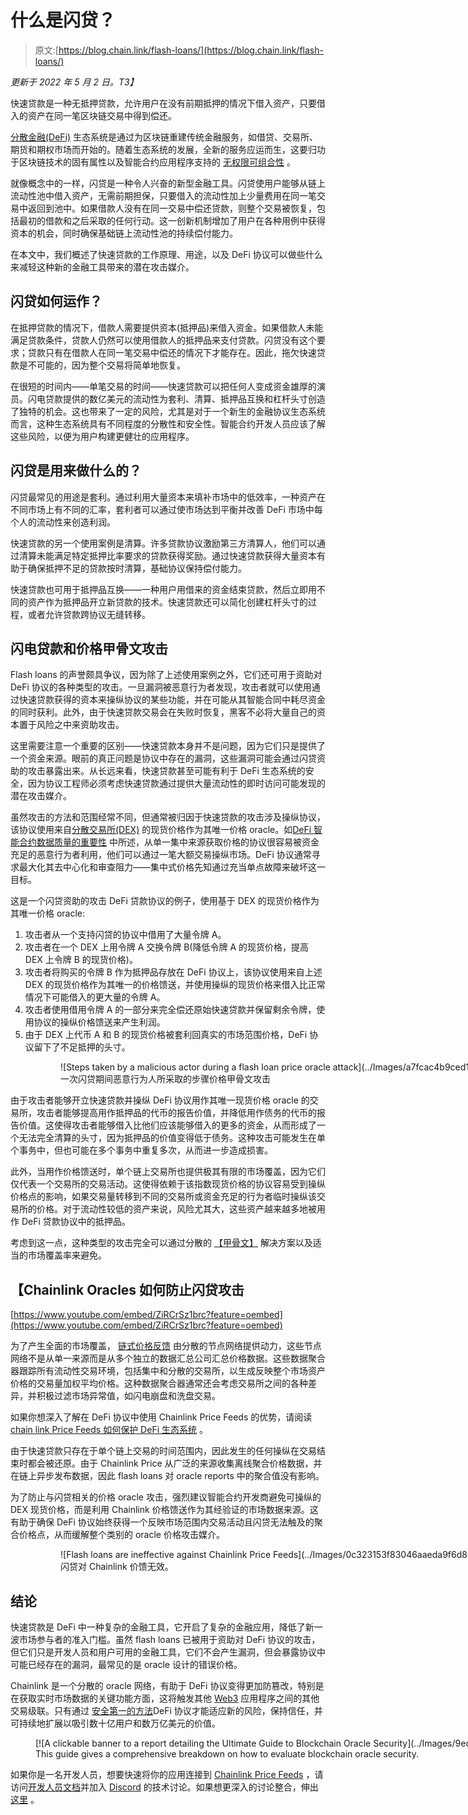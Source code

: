 # 什么是闪贷？

> 原文:[https://blog.chain.link/flash-loans/](https://blog.chain.link/flash-loans/)

*更新于 2022 年 5 月 2 日。T3】*

快速贷款是一种无抵押贷款，允许用户在没有前期抵押的情况下借入资产，只要借入的资产在同一笔区块链交易中得到偿还。

[分散金融(DeFi)](https://chain.link/education/defi) 生态系统是通过为区块链重建传统金融服务，如借贷、交易所、期货和期权市场而开始的。随着生态系统的发展，全新的服务应运而生，这要归功于区块链技术的固有属性以及智能合约应用程序支持的 [无权限可组合性](https://blog.chain.link/defis-permissionless-composability-is-supercharging-innovation/) 。

就像概念中的[](https://chain.link/education/defi/yield-farming)一样，闪贷是一种令人兴奋的新型金融工具。闪贷使用户能够从链上流动性池中借入资产，无需前期担保，只要借入的流动性加上少量费用在同一笔交易中返回到池中。如果借款人没有在同一交易中偿还贷款，则整个交易被恢复，包括最初的借款和之后采取的任何行动。这一创新机制增加了用户在各种用例中获得资本的机会，同时确保基础链上流动性池的持续偿付能力。

在本文中，我们概述了快速贷款的工作原理、用途，以及 DeFi 协议可以做些什么来减轻这种新的金融工具带来的潜在攻击媒介。

## 闪贷如何运作？

在抵押贷款的情况下，借款人需要提供资本(抵押品)来借入资金。如果借款人未能满足贷款条件，贷款人仍然可以使用借款人的抵押品来支付贷款。闪贷没有这个要求；贷款只有在借款人在同一笔交易中偿还的情况下才能存在。因此，拖欠快速贷款是不可能的，因为整个交易将简单地恢复。

在很短的时间内——单笔交易的时间——快速贷款可以把任何人变成资金雄厚的演员。闪电贷款提供的数亿美元的流动性为套利、清算、抵押品互换和杠杆头寸创造了独特的机会。这也带来了一定的风险，尤其是对于一个新生的金融协议生态系统而言，这种生态系统具有不同程度的分散性和安全性。智能合约开发人员应该了解这些风险，以便为用户构建更健壮的应用程序。

## 闪贷是用来做什么的？

闪贷最常见的用途是套利。通过利用大量资本来填补市场中的低效率，一种资产在不同市场上有不同的汇率，套利者可以通过使市场达到平衡并改善 DeFi 市场中每个人的流动性来创造利润。

快速贷款的另一个使用案例是清算。许多贷款协议激励第三方清算人，他们可以通过清算未能满足特定抵押比率要求的贷款获得奖励。通过快速贷款获得大量资本有助于确保抵押不足的贷款按时清算，基础协议保持偿付能力。

快速贷款也可用于抵押品互换——一种用户用借来的资金结束贷款，然后立即用不同的资产作为抵押品开立新贷款的技术。快速贷款还可以简化创建杠杆头寸的过程，或者允许贷款跨协议无缝转移。

## 闪电贷款和价格甲骨文攻击

Flash loans 的声誉颇具争议，因为除了上述使用案例之外，它们还可用于资助对 DeFi 协议的各种类型的攻击。一旦漏洞被恶意行为者发现，攻击者就可以使用通过快速贷款获得的资本来操纵协议的某些功能，并在可能从其智能合同中耗尽资金的同时获利。此外，由于快速贷款交易会在失败时恢复，黑客不必将大量自己的资本置于风险之中来资助攻击。

这里需要注意一个重要的区别——快速贷款本身并不是问题，因为它们只是提供了一个资金来源。眼前的真正问题是协议中存在的漏洞，这些漏洞可能会通过闪贷资助的攻击暴露出来。从长远来看，快速贷款甚至可能有利于 DeFi 生态系统的安全，因为协议工程师必须考虑快速贷款通过提供大量流动性的即时访问可能发现的潜在攻击媒介。

虽然攻击的方法和范围经常不同，但通常被归因于快速贷款的攻击涉及操纵协议，该协议使用来自[分散交易所(DEX)](https://blog.chain.link/dex-decentralized-exchange/) 的现货价格作为其唯一价格 oracle。如[DeFi 智能合约数据质量的重要性](https://blog.chain.link/the-importance-of-data-quality-for-defi/) 中所述，从单一集中来源获取价格的协议很容易被资金充足的恶意行为者利用，他们可以通过一笔大额交易操纵市场。DeFi 协议通常寻求最大化其去中心化和审查阻力——集中式价格先知通过充当单点故障来破坏这一目标。

这是一个闪贷资助的攻击 DeFi 贷款协议的例子，使用基于 DEX 的现货价格作为其唯一价格 oracle:

1.  攻击者从一个支持闪贷的协议中借用了大量令牌 A。
2.  攻击者在一个 DEX 上用令牌 A 交换令牌 B(降低令牌 A 的现货价格，提高 DEX 上令牌 B 的现货价格)。
3.  攻击者将购买的令牌 B 作为抵押品存放在 DeFi 协议上，该协议使用来自上述 DEX 的现货价格作为其唯一的价格馈送，并使用操纵的现货价格来借入比正常情况下可能借入的更大量的令牌 A。
4.  攻击者使用借用令牌 A 的一部分来完全偿还原始快速贷款并保留剩余令牌，使用协议的操纵价格馈送来产生利润。
5.  由于 DEX 上代币 A 和 B 的现货价格被套利回真实的市场范围价格，DeFi 协议留下了不足抵押的头寸。

<figure class="kg-card kg-image-card kg-card-hascaption">

<figure id="attachment_763" aria-describedby="caption-attachment-763" style="width: 1600px" class="wp-caption alignnone">![Steps taken by a malicious actor during a flash loan price oracle attack](../Images/a7fcac4b9ced1ccd4460c059991086c8.png)

<figcaption id="caption-attachment-763" class="wp-caption-text">一次闪贷期间恶意行为人所采取的步骤价格甲骨文攻击</figcaption>

</figure>

</figure>

由于攻击者能够开立快速贷款并操纵 DeFi 协议用作其唯一现货价格 oracle 的交易所，攻击者能够提高用作抵押品的代币的报告价值，并降低用作债务的代币的报告价值。这使得攻击者能够借入比他们应该能够借入的更多的资金，从而形成了一个无法完全清算的头寸，因为抵押品的价值变得低于债务。这种攻击可能发生在单个事务中，但也可能在多个事务中重复多次，从而进一步造成损害。

此外，当用作价格馈送时，单个链上交易所也提供极其有限的市场覆盖，因为它们仅代表一个交易所的交易活动。这使得依赖于该指数现货价格的协议容易受到操纵价格点的影响，如果交易量转移到不同的交易所或资金充足的行为者临时操纵该交易所的价格。对于流动性较低的资产来说，风险尤其大，这些资产越来越多地被用作 DeFi 贷款协议中的抵押品。

考虑到这一点，这种类型的攻击完全可以通过分散的 [【甲骨文】](https://chain.link/education/blockchain-oracles) 解决方案以及适当的市场覆盖率来避免。

## 【Chainlink Oracles 如何防止闪贷攻击

[https://www.youtube.com/embed/ZiRCrSz1brc?feature=oembed](https://www.youtube.com/embed/ZiRCrSz1brc?feature=oembed)

为了产生全面的市场覆盖， [链式价格反馈](https://chain.link/data-feeds) 由分散的节点网络提供动力，这些节点网络不是从单一来源而是从多个独立的数据汇总公司汇总价格数据。这些数据聚合器跟踪所有流动性交易环境，包括集中和分散的交易所，以生成反映整个市场资产价格的交易量加权平均价格。这种数据聚合器通常还会考虑交易所之间的各种差异，并积极过滤市场异常值，如闪电崩盘和洗盘交易。

如果你想深入了解在 DeFi 协议中使用 Chainlink Price Feeds 的优势，请阅读[chain link Price Feeds 如何保护 DeFi 生态系统](https://blog.chain.link/chainlink-price-feeds-secure-defi/) 。

由于快速贷款只存在于单个链上交易的时间范围内，因此发生的任何操纵在交易结束时都会被还原。由于 Chainlink Price 从广泛的来源收集离线聚合价格数据，并在链上异步发布数据，因此 flash loans 对 oracle reports 中的聚合值没有影响。

为了防止与闪贷相关的价格 oracle 攻击，强烈建议智能合约开发商避免可操纵的 DEX 现货价格，而是利用 Chainlink 价格馈送作为其经验证的市场数据来源。这有助于确保 DeFi 协议始终获得一个反映市场范围内交易活动且闪贷无法触及的聚合价格点，从而缓解整个类别的 oracle 价格攻击媒介。

<figure class="kg-card kg-image-card kg-card-hascaption">

<figure id="attachment_764" aria-describedby="caption-attachment-764" style="width: 1600px" class="wp-caption alignnone">![Flash loans are ineffective against Chainlink Price Feeds](../Images/0c323153f83046aaeda9f6d8ce9a9b61.png)

<figcaption id="caption-attachment-764" class="wp-caption-text">闪贷对 Chainlink 价馈无效。</figcaption>

</figure>

</figure>

## 结论

快速贷款是 DeFi 中一种复杂的金融工具，它开启了复杂的金融应用，降低了新一波市场参与者的准入门槛。虽然 flash loans 已被用于资助对 DeFi 协议的攻击，但它们只是开发人员和用户可用的金融工具，它们不会产生漏洞，但会暴露协议中可能已经存在的漏洞，最常见的是 oracle 设计的错误价格。

Chainlink 是一个分散的 oracle 网络，有助于 DeFi 协议变得更加防篡改，特别是在获取实时市场数据的关键功能方面，这将触发其他 [Web3](https://chain.link/education/web3) 应用程序之间的其他交易级联。只有通过 [安全第一的方法](https://blog.chain.link/defi-security-best-practices/)DeFi 协议才能适应新的风险，保持信任，并可持续地扩展以吸引数十亿用户和数万亿美元的价值。

<figure id="attachment_3518" aria-describedby="caption-attachment-3518" style="width: 2501px" class="wp-caption aligncenter">[![A clickable banner to a report detailing the Ultimate Guide to Blockchain Oracle Security](../Images/9ede9173a1fba83a6a8ec756c6b9e3a8.png)](https://chain.link/resources/blockchain-oracle-security)

<figcaption id="caption-attachment-3518" class="wp-caption-text">This guide gives a comprehensive breakdown on how to evaluate blockchain oracle security.</figcaption>

</figure>

如果你是一名开发人员，想要快速将你的应用连接到 [Chainlink Price Feeds](https://data.chain.link/) ，请访问[开发人员文档](https://docs.chain.link/)并加入 [Discord](https://discordapp.com/invite/aSK4zew) 的技术讨论。如果想更深入的讨论整合，伸出 [这里](https://chainlinkcommunity.typeform.com/to/OYQO67EF?page=blog) 。
